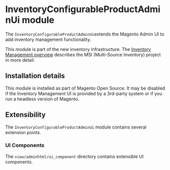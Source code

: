 # InventoryConfigurableProductAdminUi module

The `InventoryConfigurableProductAdminUi`extends the Magento Admin UI to add inventory management functionality.

This module is part of the new inventory infrastructure. The
[Inventory Management overview](https://developer.adobe.com/commerce/webapi/rest/inventory/index.html)
describes the MSI (Multi-Source Inventory) project in more detail.

## Installation details

This module is installed as part of Magento Open Source. It may be disabled if the Inventory Management UI
is provided by a 3rd-party system or if you run a headless version of Magento.

## Extensibility

The `InventoryConfigurableProductAdminUi` module contains several extension points.

### UI Components

The `view/adminhtml/ui_component` directory contains extensible UI components.
